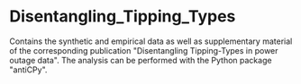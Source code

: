 # Disentangling_Tipping_Types
Contains the synthetic and empirical data as well as supplementary material of the corresponding publication "Disentangling Tipping-Types in power outage data". The analysis can be performed with the Python package "antiCPy".
